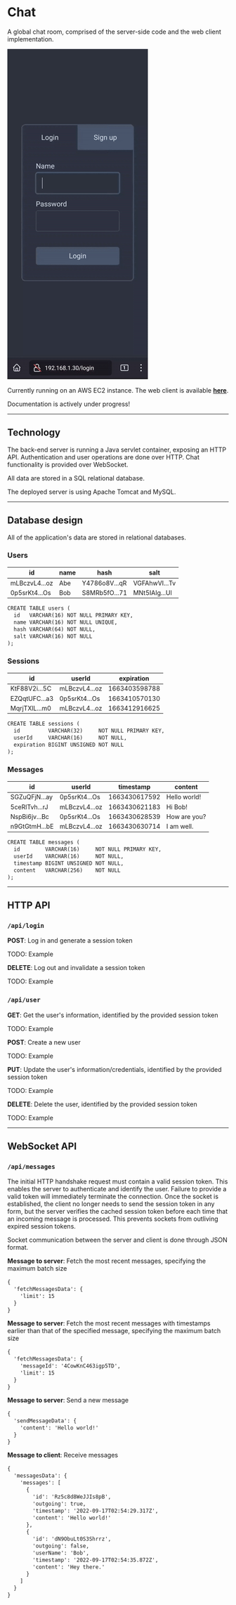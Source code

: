# Chat

A global chat room, comprised of the server-side code and the web client
implementation.

![Demo](demo.gif)

Currently running on an AWS EC2 instance. The web client is available
**[here](http://ec2-13-57-232-164.us-west-1.compute.amazonaws.com)**.

Documentation is actively under progress!

---

## Technology

The back-end server is running a Java servlet container, exposing an HTTP API.
Authentication and user operations are done over HTTP. Chat functionality is
provided over WebSocket.

All data are stored in a SQL relational database.

The deployed server is using Apache Tomcat and MySQL.

---

## Database design

All of the application's data are stored in relational databases.

### Users

| id | name | hash | salt |
| - | - | - | - |
| mLBczvL4...oz | Abe | Y4786o8V...qR | VGFAhwVI...Tv |
| 0p5srKt4...Os | Bob | S8MRb5fO...71 | MNt5IAIg...Ul |

```
CREATE TABLE users (
  id   VARCHAR(16) NOT NULL PRIMARY KEY,
  name VARCHAR(16) NOT NULL UNIQUE,
  hash VARCHAR(64) NOT NULL,
  salt VARCHAR(16) NOT NULL
);
```

### Sessions

| id | userId | expiration |
| - | - | - |
| KtF88V2i...5C | mLBczvL4...oz | 1663403598788 |
| EZQqtUFC...a3 | 0p5srKt4...Os | 1663410570130 |
| MqrjTXlL...m0 | mLBczvL4...oz | 1663412916625 |

```
CREATE TABLE sessions (
  id         VARCHAR(32)     NOT NULL PRIMARY KEY,
  userId     VARCHAR(16)     NOT NULL,
  expiration BIGINT UNSIGNED NOT NULL
);
```

### Messages

| id | userId | timestamp | content |
| - | - | - | - |
| SGZuQFjN...ay | 0p5srKt4...Os | 1663430617592 | Hello world! |
| 5ceRlTvh...rJ | mLBczvL4...oz | 1663430621183 | Hi Bob! |
| NspBi6jv...Bc | 0p5srKt4...Os | 1663430628539 | How are you? |
| n9GtGtmH...bE | mLBczvL4...oz | 1663430630714 | I am well. |

```
CREATE TABLE messages (
  id        VARCHAR(16)     NOT NULL PRIMARY KEY,
  userId    VARCHAR(16)     NOT NULL,
  timestamp BIGINT UNSIGNED NOT NULL,
  content   VARCHAR(256)    NOT NULL
);
```

---

## HTTP API

### `/api/login`

**POST**: Log in and generate a session token

TODO: Example

**DELETE**: Log out and invalidate a session token

TODO: Example

### `/api/user`

**GET**: Get the user's information, identified by the provided session token

TODO: Example

**POST**: Create a new user

TODO: Example

**PUT**: Update the user's information/credentials, identified by the provided session token

TODO: Example

**DELETE**: Delete the user, identified by the provided session token

TODO: Example

---

## WebSocket API

### `/api/messages`

The initial HTTP handshake request must contain a valid session token. This
enables the server to authenticate and identify the user. Failure to provide a
valid token will immediately terminate the connection. Once the socket is
established, the client no longer needs to send the session token in any form,
but the server verifies the cached session token before each time that an
incoming message is processed. This prevents sockets from outliving expired
session tokens.

Socket communication between the server and client is done through JSON format.

**Message to server**: Fetch the most recent messages, specifying the maximum
batch size

```
{
  'fetchMessagesData': {
    'limit': 15
  }
}
```

**Message to server**: Fetch the most recent messages with timestamps earlier
than that of the specified message, specifying the maximum batch size

```
{
  'fetchMessagesData': {
    'messageId': '4CowKnC463igp5TD',
    'limit': 15
  }
}
```

**Message to server**: Send a new message

```
{
  'sendMessageData': {
    'content': 'Hello world!'
  }
}
```

**Message to client**: Receive messages

```
{
  'messagesData': {
    'messages': [
      {
        'id': 'Rz5c8d8WeJJIs8pB',
        'outgoing': true,
        'timestamp': '2022-09-17T02:54:29.317Z',
        'content': 'Hello world!'
      },
      {
        'id': 'dN9ObuLt0S3Shrrz',
        'outgoing': false,
        'userName': 'Bob',
        'timestamp': '2022-09-17T02:54:35.872Z',
        'content': 'Hey there.'
      }
    ]
  }
}
```